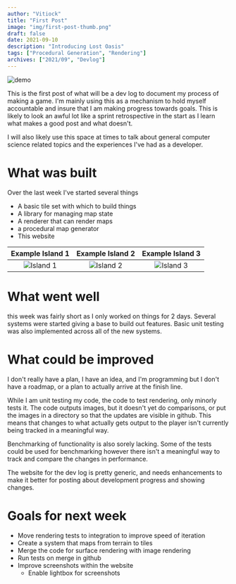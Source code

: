 ```yaml
---
author: "Vitiock"
title: "First Post"
image: "img/first-post-thumb.png"
draft: false
date: 2021-09-10
description: "Introducing Lost Oasis"
tags: ["Procedural Generation", "Rendering"]
archives: ["2021/09", "Devlog"]
---
```


![demo](/img/first-post.png)

This is the first post of what will be a dev log to document my process of making a game. I'm mainly using this as a mechanism to hold myself accountable and insure that I am making progress towards goals. This is likely to look an awful lot like a sprint retrospective in the start as I learn what makes a good post and what doesn't.

I will also likely use this space at times to talk about general computer science related topics and the experiences I've had as a developer.
# What was built

Over the last week I've started several things

* A basic tile set with which to build things
* A library for managing map state
* A renderer that can render maps
* a procedural map generator
* This website

Example Island 1                | Example Island 2              | Example Island 3               |
:------------------------------:|:-----------------------------:|:------------------------------:|
![Island 1](/img/island-1.png)  | ![Island 2](/img/island-2.png)| ![Island 3](/img/island-3.png) |

# What went well
this week was fairly short as I only worked on things for 2 days. Several systems were started giving a base to build out features. Basic unit testing was also implemented across all of the new systems.

# What could be improved
I don't really have a plan, I have an idea, and I'm programming but I don't have a roadmap, or a plan to actually arrive at the finish line.

While I am unit testing my code, the code to test rendering, only minorly tests it. The code outputs images, but it doesn't yet do comparisons, or put the images in a directory so that the updates are visible in github. This means that changes to what actually gets output to the player isn't currently being tracked in a meaningful way.

Benchmarking of functionality is also sorely lacking. Some of the tests could be used for benchmarking however there isn't a meaningful way to track and compare the changes in performance.

The website for the dev log is pretty generic, and needs enhancements to make it better for posting about development progress and showing changes.

# Goals for next week
* Move rendering tests to integration to improve speed of iteration
* Create a system that maps from terrain to tiles
* Merge the code for surface rendering with image rendering
* Run tests on merge in github
* Improve screenshots within the website
  * Enable lightbox for screenshots
